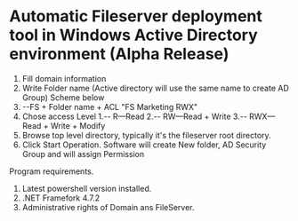 # **Automatic Fileserver deployment tool  in Windows Active Directory environment** (Alpha Release) 

1. Fill domain information
2. Write Folder name (Active directory will use the same name to create AD Group) Scheme below
  1. --FS + Folder name + ACL &quot;FS Marketing RWX&quot;
3. Chose access Level
  1.-- R—Read
  2.-- RW—Read + Write
  3.-- RWX— Read + Write + Modify
4. Browse top level directory, typically it&#39;s the fileserver root directory.
5. Click Start Operation. Software will create New folder, AD Security Group and will assign Permission

Program requirements. 
1. Latest powershell version installed. 
2. .NET Framefork 4.7.2
3. Administrative rights of Domain ans FileServer. 
